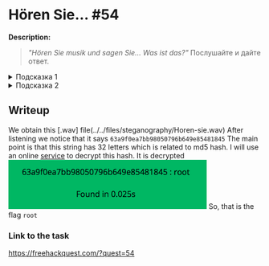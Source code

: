 # Hören Sie... #54
**Description:**

> *"Hören Sie musik und sagen Sie... Was ist das?"*  Послушайте и дайте ответ.

<details>
 <summary>Подсказка 1</summary>

```
То что вы слышите еще не ответ.
```
</details>

<details>
 <summary>Подсказка 2</summary>
  
```
Полученное слово повторите дважды (без пробелов).
```
</details>

## Writeup

We obtain this [.wav] file(../../files/steganography/Horen-sie.wav)
After listening we notice that it says `63a9f0ea7bb98050796b649e85481845`
The main point is that this string has 32 letters which is related to md5 hash.
I will use an online [service](http://md5decrypt.net/en/) to decrypt this hash.
It is decrypted ![as](/FHQ/images/steganography/Horen-Sie.png)
So, that is the flag `root`

### Link to the task

https://freehackquest.com/?quest=54
